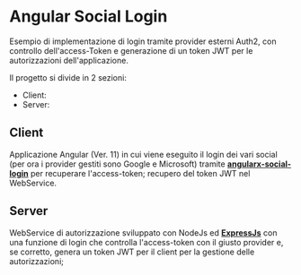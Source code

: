 # Angular Social Login

Esempio di implementazione di login tramite provider esterni Auth2, con controllo dell'access-Token e generazione di un token JWT per le autorizzazioni dell'applicazione.

Il progetto si divide in 2 sezioni:
 - Client: 
 - Server: 


## Client

Applicazione Angular (Ver. 11) in cui viene eseguito il login dei vari social (per ora i provider gestiti sono Google e Microsoft) tramite [**angularx-social-login**](https://github.com/abacritt/angularx-social-login#readme) per recuperare l'access-token; recupero del token JWT nel WebService.

## Server

WebService di autorizzazione sviluppato con NodeJs ed [**ExpressJs**](https://expressjs.com/) con una funzione di login che controlla l'access-token con il giusto provider e, se corretto, genera un token JWT per il client per la gestione delle autorizzazioni;
